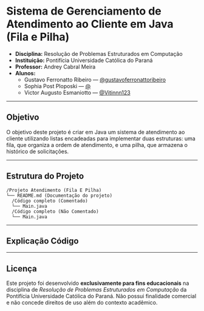 # Sistema de Gerenciamento de Atendimento ao Cliente em Java (Fila e Pilha)
- **Disciplina:** Resolução de Problemas Estruturados em Computação
- **Instituição:** Pontifícia Universidade Católica do Paraná    
- **Professor:** Andrey Cabral Meira
- **Alunos:**  
  - Gustavo Ferronatto Ribeiro — [@gustavoferronattoribeiro](https://github.com/gustavoferronattoribeiro)
  - Sophia Post Ploposki — [@]()  
  - Victor Augusto Esmaniotto — [@Vitinnn123](https://github.com/Vitinnn123) 
---

## Objetivo
O objetivo deste projeto é criar em Java um sistema de atendimento ao cliente utilizando listas encadeadas para implementar duas estruturas: uma fila, que organiza a ordem de atendimento, e uma pilha, que armazena o histórico de solicitações.

---

## Estrutura do Projeto

```
/Projeto Atendimento (Fila E Pilha)
└── README.md (Documentação do projeto)
  /Código completo (Comentado)
  └── Main.java
  /Código completo (Não Comentado)
  └── Main.java
```

---
## Explicação Código

---

## Licença

Este projeto foi desenvolvido **exclusivamente para fins educacionais** na disciplina de *Resolução de Problemas Estruturados em Computação* da Pontifícia Universidade Católica do Paraná.
Não possui finalidade comercial e não concede direitos de uso além do contexto acadêmico.
